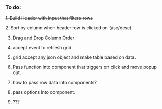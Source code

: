 ### To do:

~~1. Build Header with input that filters rows~~

~~2. Sort by column when header row is clicked on (asc/desc)~~

3. Drag and Drop Column Order

4. accept event to refresh grid

5. grid accept any json object and make table based on data.

6. Pass function into component that triggers on click and move popup out.

7. how to pass row data into components?

8. pass options into component.

9. ???

